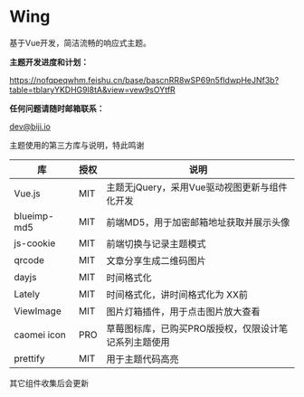 # Wing

基于Vue开发，简洁流畅的响应式主题。

**主题开发进度和计划：**

https://nofqpeqwhm.feishu.cn/base/bascnRR8wSP69n5fIdwpHeJNf3b?table=tblaryYKDHG9l8tA&view=vew9sOYtfR

**任何问题请随时邮箱联系：**

dev@biji.io

主题使用的第三方库与说明，特此鸣谢

| 库           | 授权  | 说明                           |
|-------------|-----|------------------------------|
| Vue.js      | MIT | 主题无jQuery，采用Vue驱动视图更新与组件化开发  |
| blueimp-md5 | MIT | 前端MD5，用于加密邮箱地址获取并展示头像        |
| js-cookie   | MIT | 前端切换与记录主题模式                  |
| qrcode      | MIT | 文章分享生成二维码图片                  |
| dayjs       | MIT | 时间格式化                        |
| Lately      | MIT | 时间格式化，讲时间格式化为 XX前            |
| ViewImage   | MIT | 图片灯箱插件，用于点击图片放大查看            |
| caomei icon | PRO | 草莓图标库，已购买PRO版授权，仅限设计笔记系列主题使用 |
| prettify    | MIT | 用于主题代码高亮                     |

其它组件收集后会更新

